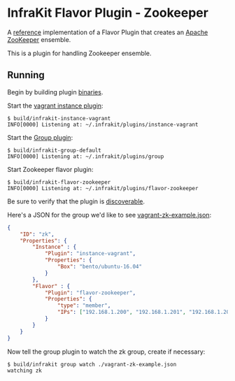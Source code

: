 InfraKit Flavor Plugin - Zookeeper
==================================

A [reference](../../../README.md#reference-implementations) implementation of a Flavor Plugin that creates an
[Apache ZooKeeper](https://zookeeper.apache.org/) ensemble.

This is a plugin for handling Zookeeper ensemble.

## Running

Begin by building plugin [binaries](../../../README.md#binaries).

Start the [vagrant instance plugin](/example/instance/vagrant):

```shell
$ build/infrakit-instance-vagrant
INFO[0000] Listening at: ~/.infrakit/plugins/instance-vagrant
```

Start the [Group plugin](/cmd/group):

```shell
$ build/infrakit-group-default
INFO[0000] Listening at: ~/.infrakit/plugins/group
```

Start Zookeeper flavor plugin:

```shell
$ build/infrakit-flavor-zookeeper
INFO[0000] Listening at: ~/.infrakit/plugins/flavor-zookeeper
```

Be sure to verify that the plugin is [discoverable](../../../cmd/cli/README.md#list-plugins).

Here's a JSON for the group we'd like to see [vagrant-zk-example.json](./vagrant-zk-example.json):

```json
{
    "ID": "zk",
    "Properties": {
        "Instance" : {
            "Plugin": "instance-vagrant",
            "Properties": {
                "Box": "bento/ubuntu-16.04"
            }
        },
        "Flavor" : {
            "Plugin": "flavor-zookeeper",
            "Properties": {
                "type": "member",
                "IPs": ["192.168.1.200", "192.168.1.201", "192.168.1.202"]
            }
        }
    }
}
```

Now tell the group plugin to watch the zk group, create if necessary:

```shell
$ build/infrakit group watch ./vagrant-zk-example.json
watching zk
```
